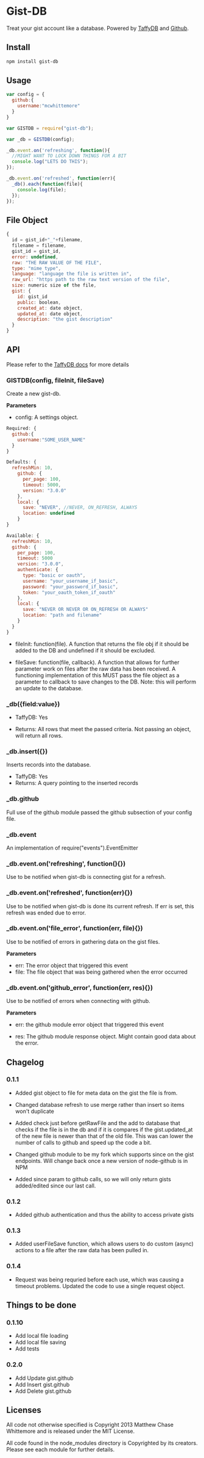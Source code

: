 # Gist-DB

Treat your gist account like a database. Powered by [TaffyDB][taffydb-link]
and [Github][node-github-link].

## Install

```sh
npm install gist-db
```

## Usage

```js
var config = {
  github:{
    username:"mcwhittemore"
  }
}

var GISTDB = require("gist-db");

var _db = GISTDB(config);

_db.event.on('refreshing', function(){
  //MIGHT WANT TO LOCK DOWN THINGS FOR A BIT
  console.log("LETS DO THIS");
});

_db.event.on('refreshed', function(err){
  _db().each(function(file){
    console.log(file);
  });
});
```

## File Object

```js
{
  id = gist_id+"_"+filename,
  filename = filename,
  gist_id = gist_id,
  error: undefined,
  raw: "THE RAW VALUE OF THE FILE",
  type: "mime type",
  language: "language the file is written in",
  raw_url: "https path to the raw text version of the file",
  size: numeric size of the file,
  gist: {
    id: gist_id
    public: boolean,
    created_at: date object,
    updated_at: date object,
    description: "the gist description"
  }
}
```

## API

Please refer to the [TaffyDB docs](http://www.taffydb.com/workingwithdata) for 
more details

### GISTDB(config, fileInit, fileSave)

Create a new gist-db.

**Parameters**

*   config: A settings object. 

```js
Required: {
  github:{
    username:"SOME_USER_NAME"
  }
}

Defaults: {
  refreshMin: 10,
    github: {
      per_page: 100,
      timeout: 5000,
      version: "3.0.0"
    },
    local: {
      save: "NEVER", //NEVER, ON_REFRESH, ALWAYS 
      location: undefined
    }
}

Available: {
  refreshMin: 10,
  github: {
    per_page: 100,
    timeout: 5000
    version: "3.0.0",
    authenticate: {
      type: "basic or oauth",
      username: "your_username_if_basic",
      password: "your_password_if_basic",
      token: "your_oauth_token_if_oauth"
    },
    local: {
      save: "NEVER OR NEVER OR ON_REFRESH OR ALWAYS"
      location: "path and filename"
    }
  }
}
```

*   fileInit: function(file). A function that returns the file obj if it should
    be added to the DB and undefined if it should be excluded.

*   fileSave: function(file, callback). A function that allows for further
    parameter work on files after the raw data has been received. A functioning
    implementation of this MUST pass the file object as a parameter to callback
    to save changes to the DB. Note: this will perform an update to the 
    database.

### _db({field:value})

*   TaffyDB: Yes

*   Returns: All rows that meet the passed criteria. Not passing an object,
    will return all rows.

### _db.insert({})

Inserts records into the database.

*   TaffyDB: Yes
*   Returns: A query pointing to the inserted records

### _db.github

Full use of the github module passed the github subsection of your config file.

### _db.event

An implementation of require("events").EventEmitter

### _db.event.on('refreshing', function(){})

Use to be notified when gist-db is connecting gist for a refresh.

### _db.event.on('refreshed', function(err){})

Use to be notified when gist-db is done its current refresh. If err is set,
this refresh was ended due to error.

### _db.event.on('file_error', function(err, file){})

Use to be notified of errors in gathering data on the gist files.

**Parameters**

*   err: The error object that triggered this event
*   file: The file object that was being gathered when the error occurred

### _db.event.on('github_error', function(err, res){})

Use to be notified of errors when connecting with github.

**Parameters**

*   err: the github module error object that triggered this event

*   res: The github module response object. Might contain good data about the
    error.

## Chagelog

### 0.1.1

*   Added gist object to file for meta data on the gist the file is from.

*   Changed database refresh to use merge rather than insert so items won't
    duplicate

*   Added check just before getRawFile and the add to database that checks if
    the file is in the db and if it is compares if the gist.updated_at of the
    new file is newer than that of the old file. This was can lower the number
    of calls to github and speed up the code a bit.

*   Changed github module to be my fork which supports since on the gist
    endpoints. Will change back once a new version of node-github is in NPM

*   Added since param to github calls, so we will only return gists added/edited
    since our last call.

### 0.1.2

*   Added github authentication and thus the ability to access private gists

### 0.1.3

*   Added userFileSave function, which allows users to do custom (async) actions
    to a file after the raw data has been pulled in.

### 0.1.4

*   Request was being requried before each use, which was causing a timeout
    problems. Updated the code to use a single request object.

## Things to be done

### 0.1.10

*   Add local file loading
*   Add local file saving
*   Add tests

### 0.2.0

*   Add Update gist.github
*   Add Insert gist.github
*   Add Delete gist.github

## Licenses

All code not otherwise specified is Copyright 2013 Matthew Chase Whittemore and
is released under the MIT License.

All code found in the node_modules directory is Copyrighted by its creators. 
Please see each module for further details.

[taffydb-link]: http://www.taffydb.com/
[node-github-link]: https://github.com/mikedeboer/node-github
